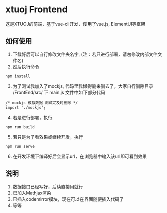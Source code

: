 # xtuoj Frontend
这是XTUOJ的前端，基于vue-cli开发，使用了vue.js, ElementUI等框架

## 如何使用
1. 下载好后可以自行修改文件夹名字, (注：若只进行部署，请勿修改内部文件文件名)
2. 然后执行命令

``` 
npm install
```

3. 为了测试我加入了mockjs, 代码里我懒得删来删去了，大家自行删除目录 /FrontEnd/src/ 下 main.js 文件中如下部分代码

```
/* mockjs 模拟数据 测试完及时删除 */
import './mockjs';
```

4. 若是进行部署，执行

```
npm run build
```

5. 若只是为了看效果或继续开发，执行

```
npm run serve
```

6. 在开发环境下编译好后会显示url，在浏览器中输入该url即可看到效果

## 说明
1. 数据接口已经写好，后续直接用就行
2. 已加入Mathjax渲染
3. 已插入codemirror模块，现在可以在界面随便插入代码了
4. 等等
